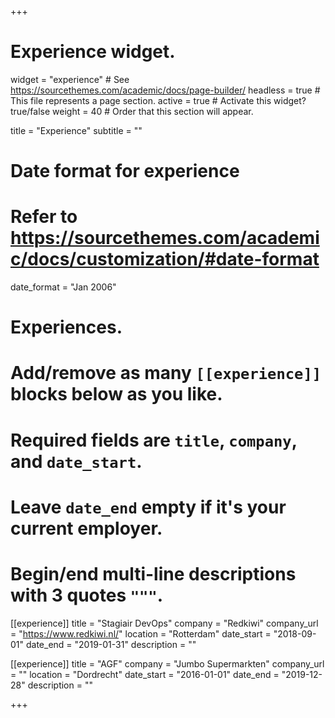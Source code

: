 +++
# Experience widget.
widget = "experience"  # See https://sourcethemes.com/academic/docs/page-builder/
headless = true  # This file represents a page section.
active = true  # Activate this widget? true/false
weight = 40  # Order that this section will appear.

title = "Experience"
subtitle = ""

# Date format for experience
#   Refer to https://sourcethemes.com/academic/docs/customization/#date-format
date_format = "Jan 2006"

# Experiences.
#   Add/remove as many `[[experience]]` blocks below as you like.
#   Required fields are `title`, `company`, and `date_start`.
#   Leave `date_end` empty if it's your current employer.
#   Begin/end multi-line descriptions with 3 quotes `"""`.

[[experience]]
  title = "Stagiair DevOps"
  company = "Redkiwi"
  company_url = "https://www.redkiwi.nl/"
  location = "Rotterdam"
  date_start = "2018-09-01"
  date_end = "2019-01-31"
  description = ""

[[experience]]
  title = "AGF"
  company = "Jumbo Supermarkten"
  company_url = ""
  location = "Dordrecht"
  date_start = "2016-01-01"
  date_end = "2019-12-28"
  description = ""



+++
